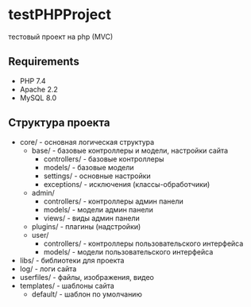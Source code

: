 # testPHPProject
тестовый проект на php (MVC)

## Requirements
* PHP 7.4
* Apache 2.2
* MySQL 8.0


## Структура проекта
* core/ - основная логическая структура
    * base/ - базовые контроллеры и модели, настройки сайта
        * controllers/ - базовые контроллеры
        * models/ - базовые модели
        * settings/ - основные настройки
        * exceptions/ - исключения (классы-обработчики)
    * admin/
        * controllers/ - контроллеры админ панели
        * models/ - модели админ панели
        * views/ - виды админ панели
    * plugins/ - плагины (надстройки)
    * user/
        * controllers/ - контроллеры пользовательского интерфейса
        * models/ - модели пользовательского интерфейса
* libs/ - библиотеки для проекта
* log/ - логи сайта
* userfiles/ - файлы, изображения, видео
* templates/ - шаблоны сайта
    * default/ - шаблон по умолчанию
